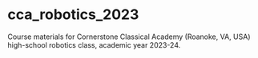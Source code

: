 # cca_robotics_2023
Course materials for Cornerstone Classical Academy (Roanoke, VA, USA) high-school robotics class, academic year 2023-24.
